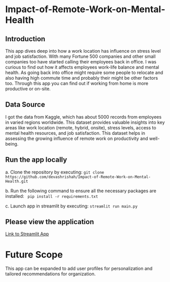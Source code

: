 # Impact-of-Remote-Work-on-Mental-Health

## Introduction
This app dives deep into how a work location has influence on stress level and job satisfaction.
With many Fortune 500 companies and other small companies too have started calling their employees back in office. I was curious to find out how it affects employees work-life balance and mental health. As going back into office might require some people to relocate and also having high commute time and probably their might be other factors too. Through this app you can find out if working from home is more productive or on-site.

## Data Source
I got the data from Kaggle, which has about 5000 records from employees in varied regions worldwide. This dataset provides valuable insights into key areas like work location (remote, hybrid, onsite), stress levels, access to mental health resources, and job satisfaction. This dataset helps in assessing the growing influence of remote work on productivity and well-being. 

## Run the app locally
a. Clone the repository by executing:
       ```
       git clone https://github.com/devashrishah/Impact-of-Remote-Work-on-Mental-Health.git
       ```

 b. Run the following command to ensure all the necessary packages are installed:
       ``` 
       pip install -r requirements.txt
       ```

c. Launch app in streamlit by executing:
       ```
       streamlit run main.py
       ```

## Please view the application
[Link to Streamlit App](https://impact-of-remote-work-on-mental-health-fqqm9jcclxyeervvq9b2yn.streamlit.app/)


# Future Scope
This app can be expanded to add user profiles for personalization and tailored recommendations for organization.